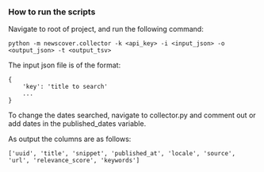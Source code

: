 ### How to run the scripts
Navigate to root of project, and run the following command:
```
python -m newscover.collector -k <api_key> -i <input_json> -o <output_json> -t <output_tsv>
```
The input json file is of the format:
```
{
    'key': 'title to search'
    ...
}
```
To change the dates searched, navigate to collector.py and comment out or add dates in the published_dates variable.

As output the columns are as follows:
```
['uuid', 'title', 'snippet', 'published_at', 'locale', 'source', 'url', 'relevance_score', 'keywords']
```